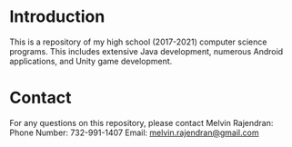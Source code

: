 # Introduction
This is a repository of my high school (2017-2021) computer science programs. This includes extensive Java development, numerous Android applications, and Unity game development.

# Contact
For any questions on this repository, please contact Melvin Rajendran:
Phone Number: 732-991-1407
Email: melvin.rajendran@gmail.com
